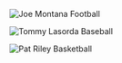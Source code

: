 ![Joe Montana Football](https://upload.wikimedia.org/wikipedia/en/9/99/Joe_Montana_Football_boxart.jpg)

![Tommy Lasorda Baseball](https://upload.wikimedia.org/wikipedia/en/a/aa/Tommy_Lasorda_Baseball.jpg)

![Pat Riley Basketball](https://upload.wikimedia.org/wikipedia/en/6/6f/PatRileyBasketballCoverArt.jpg)
